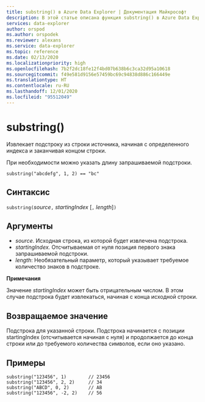 ```yaml
---
title: substring() в Azure Data Explorer | Документация Майкрософт
description: В этой статье описана функция substring() в Azure Data Explorer.
services: data-explorer
author: orspod
ms.author: orspodek
ms.reviewer: alexans
ms.service: data-explorer
ms.topic: reference
ms.date: 02/13/2020
ms.localizationpriority: high
ms.openlocfilehash: 7b2f2dc18fe12f4bd07b638b6c3ca32d95a10618
ms.sourcegitcommit: f49e581d9156e57459bc69c94838d886c166449e
ms.translationtype: HT
ms.contentlocale: ru-RU
ms.lasthandoff: 12/01/2020
ms.locfileid: "95512049"
---
```

# <a name="substring"></a>substring()

Извлекает подстроку из строки источника, начиная с определенного индекса и заканчивая концом строки.

При необходимости можно указать длину запрашиваемой подстроки.

```kusto
substring("abcdefg", 1, 2) == "bc"
```

## <a name="syntax"></a>Синтаксис

`substring(`*source*`,` *startingIndex* [`,` *length*]`)`

## <a name="arguments"></a>Аргументы

* *source*. Исходная строка, из которой будет извлечена подстрока.
* *startingIndex.* Отсчитываемая от нуля позиция первого знака запрашиваемой подстроки.
* *length*: Необязательный параметр, который указывает требуемое количество знаков в подстроке. 

**Примечания**

Значение *startingIndex* может быть отрицательным числом. В этом случае подстрока будет извлекаться, начиная с конца исходной строки.

## <a name="returns"></a>Возвращаемое значение

Подстрока для указанной строки. Подстрока начинается с позиции startingIndex (отсчитывается начиная с нуля) и продолжается до конца строки или до требуемого количества символов, если оно указано.

## <a name="examples"></a>Примеры

```kusto
substring("123456", 1)        // 23456
substring("123456", 2, 2)     // 34
substring("ABCD", 0, 2)       // AB
substring("123456", -2, 2)    // 56
```